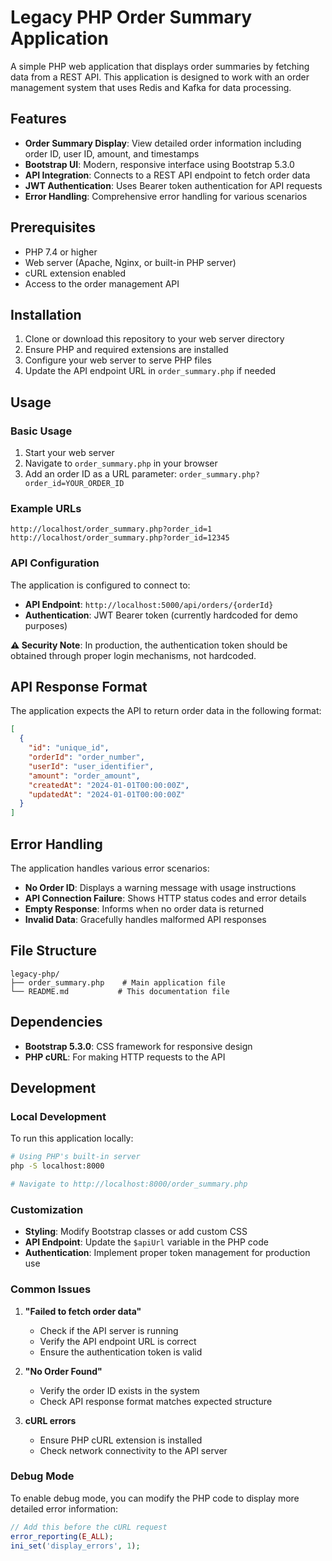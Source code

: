 # Legacy PHP Order Summary Application

A simple PHP web application that displays order summaries by fetching data from a REST API. This application is designed to work with an order management system that uses Redis and Kafka for data processing.

## Features

- **Order Summary Display**: View detailed order information including order ID, user ID, amount, and timestamps
- **Bootstrap UI**: Modern, responsive interface using Bootstrap 5.3.0
- **API Integration**: Connects to a REST API endpoint to fetch order data
- **JWT Authentication**: Uses Bearer token authentication for API requests
- **Error Handling**: Comprehensive error handling for various scenarios

## Prerequisites

- PHP 7.4 or higher
- Web server (Apache, Nginx, or built-in PHP server)
- cURL extension enabled
- Access to the order management API

## Installation

1. Clone or download this repository to your web server directory
2. Ensure PHP and required extensions are installed
3. Configure your web server to serve PHP files
4. Update the API endpoint URL in `order_summary.php` if needed

## Usage

### Basic Usage

1. Start your web server
2. Navigate to `order_summary.php` in your browser
3. Add an order ID as a URL parameter: `order_summary.php?order_id=YOUR_ORDER_ID`

### Example URLs

```
http://localhost/order_summary.php?order_id=1
http://localhost/order_summary.php?order_id=12345
```

### API Configuration

The application is configured to connect to:
- **API Endpoint**: `http://localhost:5000/api/orders/{orderId}`
- **Authentication**: JWT Bearer token (currently hardcoded for demo purposes)

**⚠️ Security Note**: In production, the authentication token should be obtained through proper login mechanisms, not hardcoded.

## API Response Format

The application expects the API to return order data in the following format:

```json
[
  {
    "id": "unique_id",
    "orderId": "order_number",
    "userId": "user_identifier",
    "amount": "order_amount",
    "createdAt": "2024-01-01T00:00:00Z",
    "updatedAt": "2024-01-01T00:00:00Z"
  }
]
```

## Error Handling

The application handles various error scenarios:

- **No Order ID**: Displays a warning message with usage instructions
- **API Connection Failure**: Shows HTTP status codes and error details
- **Empty Response**: Informs when no order data is returned
- **Invalid Data**: Gracefully handles malformed API responses

## File Structure

```
legacy-php/
├── order_summary.php    # Main application file
└── README.md           # This documentation file
```

## Dependencies

- **Bootstrap 5.3.0**: CSS framework for responsive design
- **PHP cURL**: For making HTTP requests to the API

## Development

### Local Development

To run this application locally:

```bash
# Using PHP's built-in server
php -S localhost:8000

# Navigate to http://localhost:8000/order_summary.php
```

### Customization

- **Styling**: Modify Bootstrap classes or add custom CSS
- **API Endpoint**: Update the `$apiUrl` variable in the PHP code
- **Authentication**: Implement proper token management for production use




### Common Issues

1. **"Failed to fetch order data"**
   - Check if the API server is running
   - Verify the API endpoint URL is correct
   - Ensure the authentication token is valid

2. **"No Order Found"**
   - Verify the order ID exists in the system
   - Check API response format matches expected structure

3. **cURL errors**
   - Ensure PHP cURL extension is installed
   - Check network connectivity to the API server

### Debug Mode

To enable debug mode, you can modify the PHP code to display more detailed error information:

```php
// Add this before the cURL request
error_reporting(E_ALL);
ini_set('display_errors', 1);
```